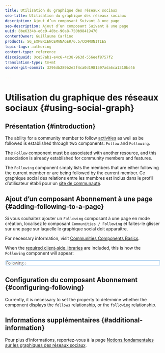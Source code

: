 ```yaml
---
title: Utilisation du graphique des réseaux sociaux
seo-title: Utilisation du graphique des réseaux sociaux
description: Ajout d’un composant Suivant à une page
seo-description: Ajout d’un composant Suivant à une page
uuid: 8be6334b-e6c9-40bc-90a8-750b98419470
contentOwner: Guillaume Carlino
products: SG_EXPERIENCEMANAGER/6.5/COMMUNITIES
topic-tags: authoring
content-type: reference
discoiquuid: 0ce57ab1-e4c6-4c38-963d-556eef8757f2
translation-type: tm+mt
source-git-commit: 3296db289b2e2f4ca0d1981597ada6ca1310bd46

---
```



# Utilisation du graphique des réseaux sociaux {#using-social-graph}

## Présentation {#introduction}

The ability for a community member to follow [activities](activities.md) as well as be followed is established through two components: `Follow` and `Following`.

The `Follow` component must be associated with another resource, and this association is already established for community members and features.

The `Following` component simply lists the members that are either following the current member or are being followed by the current member. Ce graphique social des relations entre les membres est inclus dans le profil d’utilisateur établi pour un [site de communauté](overview.md#communitiessites).

## Ajout d’un composant Abonnement à une page {#adding-following-to-a-page}

Si vous souhaitez ajouter un `Following` composant à une page en mode création, localisez le composant `Communities / Following` et faites-le glisser sur une page sur laquelle le graphique social doit apparaître.

For necessary information, visit [Communities Components Basics](basics.md).

When the [required client-side libraries](essentials-socialgraph.md#essentials-for-client-side) are included, this is how the `Following` component will appear:

![chlimage_1-447](assets/chlimage_1-447.png)

## Configuration du composant Abonnement {#configuring-following}

Currently, it is necessary to set the property to determine whether the component displays the `follows` relationship, or the `following` relationship.

## Informations supplémentaires {#additional-information}

Pour plus d’informations, reportez-vous à la page [Notions fondamentales sur les graphiques des réseaux sociaux](essentials-socialgraph.md).
